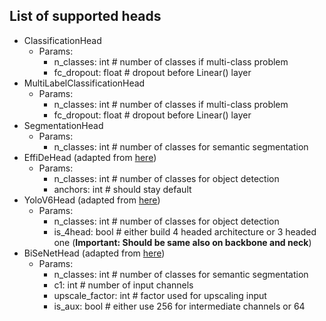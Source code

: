 ## List of supported heads
- ClassificationHead
  - Params:
    - n_classes: int # number of classes if multi-class problem
    - fc_dropout: float # dropout before Linear() layer
- MultiLabelClassificationHead
  - Params:
    - n_classes: int # number of classes if multi-class problem
    - fc_dropout: float # dropout before Linear() layer
- SegmentationHead
  - Params:
    - n_classes: int # number of classes for semantic segmentation
- EffiDeHead (adapted from [here](https://github.com/meituan/YOLOv6/blob/725913050e15a31cd091dfd7795a1891b0524d35/yolov6/models/effidehead.py))
  - Params:
    - n_classes: int # number of classes for object detection
    - anchors: int # should stay default
- YoloV6Head (adapted from [here](https://github.com/meituan/YOLOv6/blob/725913050e15a31cd091dfd7795a1891b0524d35/yolov6/models/effidehead.py))
  - Params:
    - n_classes: int # number of classes for object detection
    - is_4head: bool # either build 4 headed architecture or 3 headed one (**Important: Should be same also on backbone and neck**)
- BiSeNetHead (adapted from [here](https://github.com/taveraantonio/BiseNetv1))
  - Params:
    - n_classes: int # number of classes for semantic segmentation
    - c1: int # number of input channels
    - upscale_factor: int # factor used for upscaling input
    - is_aux: bool # either use 256 for intermediate channels or 64
